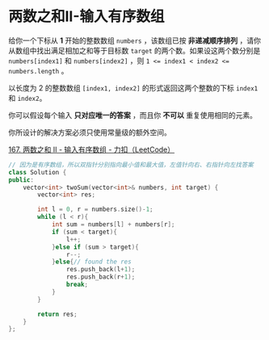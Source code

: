 # 两数之和II-输入有序数组

给你一个下标从 **1** 开始的整数数组 `numbers` ，该数组已按 **非递减顺序排列** ，请你从数组中找出满足相加之和等于目标数 `target` 的两个数。如果设这两个数分别是 `numbers[index1]` 和 `numbers[index2]` ，则 `1 <= index1 < index2 <= numbers.length` 。

以长度为 2 的整数数组 `[index1, index2]` 的形式返回这两个整数的下标 `index1` 和 `index2`。

你可以假设每个输入 **只对应唯一的答案** ，而且你 **不可以** 重复使用相同的元素。

你所设计的解决方案必须只使用常量级的额外空间。

[167. 两数之和 II - 输入有序数组 - 力扣（LeetCode）](https://leetcode.cn/problems/two-sum-ii-input-array-is-sorted/description/)

```c++
// 因为是有序数组，所以双指针分别指向最小值和最大值，左值针向右、右指针向左找答案
class Solution {
public:
    vector<int> twoSum(vector<int>& numbers, int target) {
        vector<int> res;

        int l = 0, r = numbers.size()-1;
        while (l < r){
            int sum = numbers[l] + numbers[r];
            if (sum < target){
                l++;
            }else if (sum > target){
                r--;
            }else{// found the res
                res.push_back(l+1);
                res.push_back(r+1);
                break;
            }
        }

        return res;
    }
};
```

